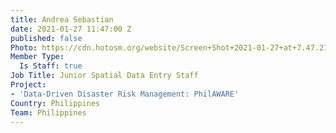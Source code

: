 ```yaml
---
title: Andrea Sebastian
date: 2021-01-27 11:47:00 Z
published: false
Photo: https://cdn.hotosm.org/website/Screen+Shot+2021-01-27+at+7.47.21+PM.png
Member Type:
  Is Staff: true
Job Title: Junior Spatial Data Entry Staff
Project:
- 'Data-Driven Disaster Risk Management: PhilAWARE'
Country: Philippines
Team: Philippines
---
```


